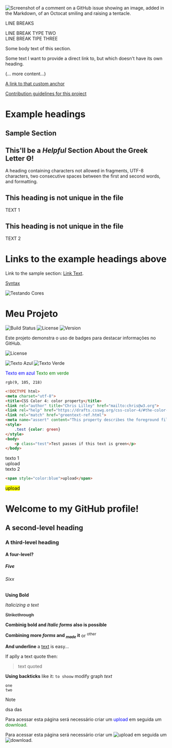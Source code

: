 ![Screenshot of a comment on a GitHub issue showing an image, added in the Markdown, of an Octocat smiling and raising a tentacle.](https://myoctocat.com/assets/images/base-octocat.svg)


LINE BREAKS  
  
LINE BREAK TYPE TWO\
LINE BREAK TIPE THREE<br/>



Some body text of this section.

<a name="anchor1"></a>
Some text I want to provide a direct link to, but which doesn't have its own heading.

(… more content…)

[A link to that custom anchor](#anchor1)


[Contribution 
guidelines for this project](skills-introduction-to-github/README.md)

# Example headings

## Sample Section

## This'll be a _Helpful_ Section About the Greek Letter Θ!
A heading containing characters not allowed in fragments, UTF-8 characters, two consecutive spaces between the first and second words, and formatting.

## This heading is not unique in the file

TEXT 1

## This heading is not unique in the file

TEXT 2

# Links to the example headings above

Link to the sample section: [Link Text](#sample-section).





[Syntax](https://docs.github.com/en/get-started/writing-on-github/getting-started-with-writing-and-formatting-on-github/basic-writing-and-formatting-syntax)

[](url)![Testando Cores](https://img.shields.io/badge/cores-black)

# Meu Projeto

![Build Status](https://img.shields.io/badge/build-passing-brightgreen)
![License](https://img.shields.io/badge/license-MIT-blue)
![Version](https://img.shields.io/badge/version-1.0.0-yellow)

Este projeto demonstra o uso de badges para destacar informações no GitHub.



![License](https://img.shields.io/badge/license-MIT-blue)


![Texto Azul](https://img.shields.io/badge/Texto-Azul-blue)
![Texto Verde](https://img.shields.io/badge/Texto-Verde-green)


<span style="color:blue">Texto em azul</span>
<span style="color:green">Texto em verde</span>

 
 `rgb(9, 105, 218)`



```html
<!DOCTYPE html>
<meta charset="utf-8">
<title>CSS Color 4: color property</title>
<link rel="author" title="Chris Lilley" href="mailto:chris@w3.org">
<link rel="help" href="https://drafts.csswg.org/css-color-4/#the-color-property">
<link rel="match" href="greentext-ref.html">
<meta name="assert" content="This property describes the foreground fill color of an element’s text content.">
<style>
    .test {color: green}
</style>
<body>
    <p class="test">Test passes if this text is green</p>
</body>
```


texto 1 <br>upload<br> texto 2



```html
<span style="color:blue">upload</span>
```

<mark>upload</mark>





# Welcome to my GitHub profile!
## A second-level heading
### A third-level heading
#### A four-level?
##### Five
###### Sixx
**Using Bold**

_Italicizing a text_

~~Strikethrough~~

**Combinig bold and _Italic forms_ also is possible**

**Combining more _forms_ and <sub>_made_</sub> it** or <sup>other</sup>

**And underline** a <ins>text</ins> is easy...

If aplly a text quote then:

>text quoted

**Using backticks** like it: `to shoow` modify graph _text_

```
one
two
```
>[!Note]
>dsa
>das
>


Para acessar esta página será necessário criar um <span style="color:blue">upload</span> em seguida um <span style="color:green">download</span>.


Para acessar esta página será necessário criar um ![upload](https://img.shields.io/badge/upload-blue) em seguida um ![download](https://img.shields.io/badge/download-green).

